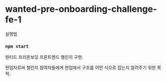 # wanted-pre-onboarding-challenge-fe-1

실행법

### `npm start`

원티드 프리온보딩 프론트엔드 챌린지 구현.

현업자로써 챌린지 참여자들에게 현업에서 구조를 어떤 식으로 잡는지 알려주기 위한 목적.